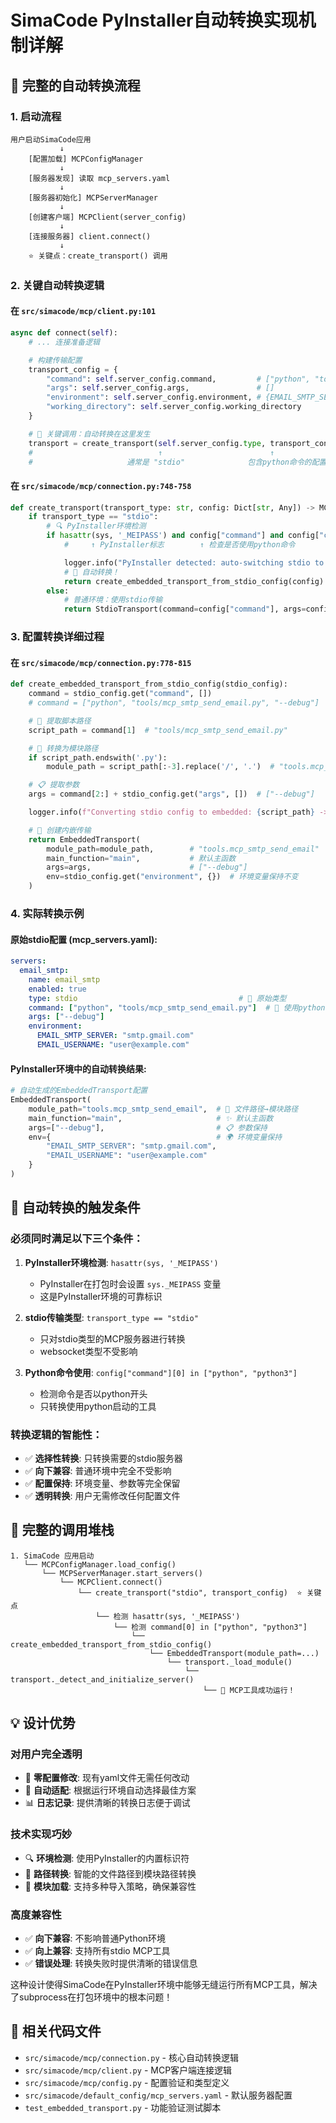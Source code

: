 # SimaCode PyInstaller自动转换实现机制详解

## 🔄 完整的自动转换流程

### 1. 启动流程

```
用户启动SimaCode应用
           ↓
    [配置加载] MCPConfigManager
           ↓
    [服务器发现] 读取 mcp_servers.yaml
           ↓
    [服务器初始化] MCPServerManager
           ↓
    [创建客户端] MCPClient(server_config)
           ↓
    [连接服务器] client.connect()
           ↓
    ⭐ 关键点：create_transport() 调用
```

### 2. 关键自动转换逻辑

#### 在 `src/simacode/mcp/client.py:101`
```python
async def connect(self):
    # ... 连接准备逻辑

    # 构建传输配置
    transport_config = {
        "command": self.server_config.command,         # ["python", "tools/mcp_smtp_send_email.py"]
        "args": self.server_config.args,               # []
        "environment": self.server_config.environment, # {EMAIL_SMTP_SERVER: "smtp.gmail.com", ...}
        "working_directory": self.server_config.working_directory
    }

    # 🚨 关键调用：自动转换在这里发生
    transport = create_transport(self.server_config.type, transport_config)
    #                            ↑                        ↑
    #                     通常是 "stdio"              包含python命令的配置
```

#### 在 `src/simacode/mcp/connection.py:748-758`
```python
def create_transport(transport_type: str, config: Dict[str, Any]) -> MCPTransport:
    if transport_type == "stdio":
        # 🔍 PyInstaller环境检测
        if hasattr(sys, '_MEIPASS') and config["command"] and config["command"][0] in ["python", "python3"]:
            #     ↑ PyInstaller标志        ↑ 检查是否使用python命令

            logger.info("PyInstaller detected: auto-switching stdio to embedded mode")
            # 🔄 自动转换！
            return create_embedded_transport_from_stdio_config(config)
        else:
            # 普通环境：使用stdio传输
            return StdioTransport(command=config["command"], args=config.get("args", []), env=config.get("environment"))
```

### 3. 配置转换详细过程

#### 在 `src/simacode/mcp/connection.py:778-815`
```python
def create_embedded_transport_from_stdio_config(stdio_config):
    command = stdio_config.get("command", [])
    # command = ["python", "tools/mcp_smtp_send_email.py", "--debug"]

    # 📁 提取脚本路径
    script_path = command[1]  # "tools/mcp_smtp_send_email.py"

    # 🔄 转换为模块路径
    if script_path.endswith('.py'):
        module_path = script_path[:-3].replace('/', '.')  # "tools.mcp_smtp_send_email"

    # 📋 提取参数
    args = command[2:] + stdio_config.get("args", [])  # ["--debug"]

    logger.info(f"Converting stdio config to embedded: {script_path} -> {module_path}")

    # 🎯 创建内嵌传输
    return EmbeddedTransport(
        module_path=module_path,        # "tools.mcp_smtp_send_email"
        main_function="main",           # 默认主函数
        args=args,                      # ["--debug"]
        env=stdio_config.get("environment", {})  # 环境变量保持不变
    )
```

### 4. 实际转换示例

#### 原始stdio配置 (mcp_servers.yaml):
```yaml
servers:
  email_smtp:
    name: email_smtp
    enabled: true
    type: stdio                                    # 📍 原始类型
    command: ["python", "tools/mcp_smtp_send_email.py"]  # 🚨 使用python命令
    args: ["--debug"]
    environment:
      EMAIL_SMTP_SERVER: "smtp.gmail.com"
      EMAIL_USERNAME: "user@example.com"
```

#### PyInstaller环境中的自动转换结果:
```python
# 自动生成的EmbeddedTransport配置
EmbeddedTransport(
    module_path="tools.mcp_smtp_send_email",  # 🔄 文件路径→模块路径
    main_function="main",                     # ✨ 默认主函数
    args=["--debug"],                         # 📋 参数保持
    env={                                     # 🌍 环境变量保持
        "EMAIL_SMTP_SERVER": "smtp.gmail.com",
        "EMAIL_USERNAME": "user@example.com"
    }
)
```

## 🎯 自动转换的触发条件

### 必须同时满足以下三个条件：

1. **PyInstaller环境检测**: `hasattr(sys, '_MEIPASS')`
   - PyInstaller在打包时会设置 `sys._MEIPASS` 变量
   - 这是PyInstaller环境的可靠标识

2. **stdio传输类型**: `transport_type == "stdio"`
   - 只对stdio类型的MCP服务器进行转换
   - websocket类型不受影响

3. **Python命令使用**: `config["command"][0] in ["python", "python3"]`
   - 检测命令是否以python开头
   - 只转换使用python启动的工具

### 转换逻辑的智能性：

- ✅ **选择性转换**: 只转换需要的stdio服务器
- ✅ **向下兼容**: 普通环境中完全不受影响
- ✅ **配置保持**: 环境变量、参数等完全保留
- ✅ **透明转换**: 用户无需修改任何配置文件

## 🚀 完整的调用堆栈

```
1. SimaCode 应用启动
   └── MCPConfigManager.load_config()
       └── MCPServerManager.start_servers()
           └── MCPClient.connect()
               └── create_transport("stdio", transport_config)  ⭐ 关键点
                   └── 检测 hasattr(sys, '_MEIPASS')
                       └── 检测 command[0] in ["python", "python3"]
                           └── create_embedded_transport_from_stdio_config()
                               └── EmbeddedTransport(module_path=...)
                                   └── transport._load_module()
                                       └── transport._detect_and_initialize_server()
                                           └── 🎉 MCP工具成功运行！
```

## 💡 设计优势

### 对用户完全透明
- 📝 **零配置修改**: 现有yaml文件无需任何改动
- 🔄 **自动适配**: 根据运行环境自动选择最佳方案
- 📊 **日志记录**: 提供清晰的转换日志便于调试

### 技术实现巧妙
- 🔍 **环境检测**: 使用PyInstaller的内置标识符
- 📁 **路径转换**: 智能的文件路径到模块路径转换
- 🧩 **模块加载**: 支持多种导入策略，确保兼容性

### 高度兼容性
- ✅ **向下兼容**: 不影响普通Python环境
- ✅ **向上兼容**: 支持所有stdio MCP工具
- ✅ **错误处理**: 转换失败时提供清晰的错误信息

这种设计使得SimaCode在PyInstaller环境中能够无缝运行所有MCP工具，解决了subprocess在打包环境中的根本问题！

## 🔧 相关代码文件

- `src/simacode/mcp/connection.py` - 核心自动转换逻辑
- `src/simacode/mcp/client.py` - MCP客户端连接逻辑
- `src/simacode/mcp/config.py` - 配置验证和类型定义
- `src/simacode/default_config/mcp_servers.yaml` - 默认服务器配置
- `test_embedded_transport.py` - 功能验证测试脚本